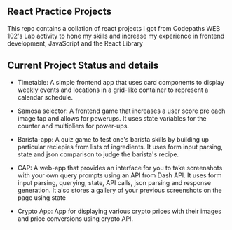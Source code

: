 ## React Practice Projects
This repo contains a collation of react projects I got from Codepaths WEB 102's Lab activity to hone my skills and increase my experience in frontend development, JavaScript and the React Library

## Current Project Status and details
- Timetable: A simple frontend app that uses card components to display weekly events and locations in a grid-like container to represent a calendar schedule.

- Samosa selector: A frontend game that increases a user score pre each image tap and allows for powerups. It uses state variables for the counter and multipliers for power-ups.

- Barista-app: A quiz game to test one's barista skills by building up particular reciepies from lists of ingredients. It uses form input parsing, state and json comparison to judge the barista's recipe.

- CAP: A web-app that provides an interface for you to take screenshots with your own query prompts using an API from Dash API. It uses form input parsing, querying, state, API calls, json parsing and response generation. It also stores a gallery of your previous screenshots on the page using state

- Crypto App: App for displaying various crypto prices with their images and price conversions using crypto API.